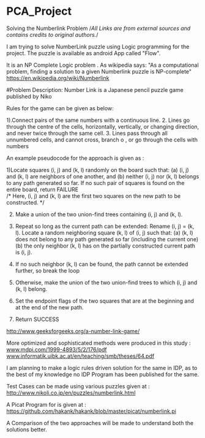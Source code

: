 # PCA_Project
Solving the Numberlink Problem
/*All Links are from external sources and contains credits to original authors.*/

I am trying to solve NumberLink puzzle using Logic programming for the project.
The puzzle is available as android App called "Flow".

It is an NP Complete Logic problem .
As wikipedia says: "As a computational problem, finding a solution to a given Numberlink puzzle is NP-complete"
https://en.wikipedia.org/wiki/Numberlink


#Problem Description:
Number Link is a Japanese pencil puzzle game published by Niko

Rules for the game can be given as below:

1).Connect pairs of the same numbers with a continuous line.
2. Lines go through the centre of the cells, horizontally, vertically, or changing direction, and never twice through the same cell.
3. Lines pass through all unnumbered cells, and cannot cross, branch o , or go through the cells with numbers


An example pseudocode  for the approach is given as :

1)Locate squares (i, j) and (k, l) randomly on the board such that:
    (a) (i, j) and (k, l) are neighbors of one another, and
    (b) neither (i, j) nor (k, l) belongs to any path generated so far.
    If no such pair of squares is found on the entire board, return FAILURE    
    /* Here, (i, j) and (k, l) are the first two squares on the new path to be constructed. */

2)  Make a union of the two union-find trees containing (i, j) and (k, l).
   
3)  Repeat so long as the current path can be extended:
    Rename (i, j) = (k, l).
    Locate a random neighboring square (k, l) of (i, j) such that:
    (a) (k, l) does not belong to any path generated so far (including the current one)
    (b) the only neighbor (k, l) has on the partially constructed current path is (i, j).
 
4)    If no such neighbor (k, l) can be found, the path cannot be extended further, so break the loop
   
5)  Otherwise, make the union of the two union-find trees to which (i, j) and (k, l) belong.

6)  Set the endpoint flags of the two squares that are at the beginning and at the end of the new path.

7)  Return SUCCESS

http://www.geeksforgeeks.org/a-number-link-game/

More optimized and sophisticated methods were produced in this study : 
www.mdpi.com/1999-4893/5/2/176/pdf
www.informatik.uibk.ac.at/en/teaching/smb/theses/64.pdf

I am planning to make a logic rules driven solution for the same in IDP, as to the best of my knowledge no IDP Program has been published for the same.

Test Cases can be made using various puzzles given at : http://www.nikoli.co.jp/en/puzzles/numberlink.html

A Picat Program for is given at : https://github.com/hakank/hakank/blob/master/picat/numberlink.pi

A Comparison of the two approaches will be made to understand both the solutions better.

